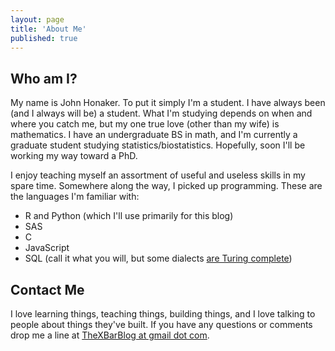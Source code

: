 ```yaml
---
layout: page
title: 'About Me'
published: true
---
```


## Who am I?

My name is John Honaker. To put it simply I'm a student. I have always been (and I always will be) a student. What I'm studying depends on when and where you catch me, but my one true love (other than my wife) is mathematics. I have an undergraduate BS in math, and I'm currently a graduate student studying statistics/biostatistics. Hopefully, soon I'll be working my way toward a PhD. 

I enjoy teaching myself an assortment of useful and useless skills in my spare time. Somewhere along the way, I picked up programming. These are the languages I'm familiar with:

* R and Python (which I'll use primarily for this blog)
* SAS
* C
* JavaScript
* SQL (call it what you will, but some dialects [are Turing complete](http://stackoverflow.com/questions/900055/is-sql-or-even-tsql-turing-complete))

## Contact Me

I love learning things, teaching things, building things, and I love talking to people about things they've built. If you have any questions or comments drop me a line at [TheXBarBlog at gmail dot com](TheXBarBlog@gmail.com).
